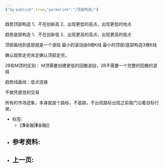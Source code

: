 ```yaml
---
{"dg-publish":true,"permalink":"/顶底构造/"}
---
```


趋势顶部构造
1、不在创新高 
2、出现更低的高点，出现更低的地点


趋势底部构造
1、不在创新低
2、出现更高的高点，出现更高的低点

顶部画线到底部就是一个波段
最小的波动由6根K线
最小的顶部/底部构造3根K线

确认趋势走完肯定确认顶部走完，

2B和M顶的区别：
M顶需要创建更低的回撤波段，2B不需要一个完整的回撤的波段


趋势线画线：低点连接

不做凭感觉的交易

所有的市场迹象，本身就是个路标，不是路，不出现路标出现之前我门沿着目标行驶。



- 标签: 
	-  [[💲金融\|💲金融]]
- 参考资料:
	-  
- 上一页:
	-  